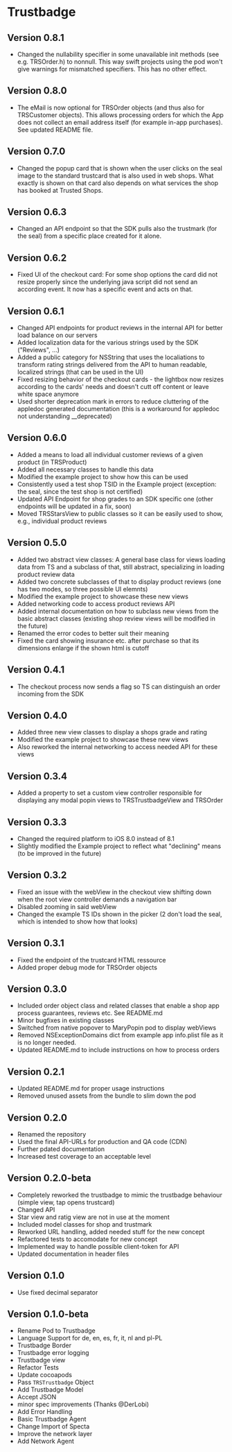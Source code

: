 # Trustbadge

## Version 0.8.1

* Changed the nullability specifier in some unavailable init methods (see e.g. TRSOrder.h) to nonnull. This way swift projects using the pod won't give warnings for mismatched specifiers. This has no other effect.

## Version 0.8.0

* The eMail is now optional for TRSOrder objects (and thus also for TRSCustomer objects). This allows processing orders for which the App does not collect an email address itself (for example in-app purchases). See updated README file. 

## Version 0.7.0

* Changed the popup card that is shown when the user clicks on the seal image to the standard trustcard that is also used in web shops. What exactly is shown on that card also depends on what services the shop has booked at Trusted Shops.

## Version 0.6.3

* Changed an API endpoint so that the SDK pulls also the trustmark (for the seal) from a specific place created for it alone.

## Version 0.6.2

* Fixed UI of the checkout card: For some shop options the card did not resize properly since the underlying java script did not send an according event. It now has a specific event and acts on that.

## Version 0.6.1

* Changed API endpoints for product reviews in the internal API for better load balance on our servers
* Added localization data for the various strings used by the SDK ("Reviews", ...)
* Added a public category for NSString that uses the localiations to transform rating strings delivered from the API to human readable, localized strings (that can be used in the UI)
* Fixed resizing behavior of the checkout cards - the lightbox now resizes according to the cards' needs and doesn't cutt off content or leave white space anymore
* Used shorter deprecation mark in errors to reduce cluttering of the appledoc generated documentation (this is a workaround for appledoc not understanding __deprecated)

## Version 0.6.0

* Added a means to load all individual customer reviews of a given product (in TRSProduct)
* Added all necessary classes to handle this data
* Modified the example project to show how this can be used
* Consistently used a test shop TSID in the Example project (exception: the seal, since the test shop is not certified)
* Updated API Endpoint for shop grades to an SDK specific one (other endpoints will be updated in a fix, soon)
* Moved TRSStarsView to public classes so it can be easily used to show, e.g., individual product reviews

## Version 0.5.0

* Added two abstract view classes: A general base class for views loading data from TS and a subclass of that, still abstract, specializing in loading product review data
* Added two concrete subclasses of that to display product reviews (one has two modes, so three possible UI elemnts)
* Modified the example project to showcase these new views
* Added networking code to access product reviews API
* Added internal documentation on how to subclass new views from the basic abstract classes (existing shop review views will be modified in the future)
* Renamed the error codes to better suit their meaning
* Fixed the card showing insurance etc. after purchase so that its dimensions enlarge if the shown html is cutoff

## Version 0.4.1

* The checkout process now sends a flag so TS can distinguish an order incoming from the SDK

## Version 0.4.0

* Added three new view classes to display a shops grade and rating
* Modified the example project to showcase these new views
* Also reworked the internal networking to access needed API for these views

## Version 0.3.4

* Added a property to set a custom view controller responsible for displaying any modal popin views to TRSTrustbadgeView and TRSOrder

## Version 0.3.3

* Changed the required platform to iOS 8.0 instead of 8.1
* Slightly modified the Example project to reflect what "declining" means (to be improved in the future)

## Version 0.3.2

* Fixed an issue with the webView in the checkout view shifting down when the root view controller demands a navigation bar
* Disabled zooming in said webView
* Changed the example TS IDs shown in the picker (2 don't load the seal, which is intended to show how that looks)

## Version 0.3.1

* Fixed the endpoint of the trustcard HTML ressource
* Added proper debug mode for TRSOrder objects

## Version 0.3.0

* Included order object class and related classes that enable a shop app process guarantees, reviews etc. See README.md
* Minor bugfixes in existing classes
* Switched from native popover to MaryPopin pod to display webViews
* Removed NSExceptionDomains dict from example app info.plist file as it is no longer needed.
* Updated README.md to include instructions on how to process orders

## Version 0.2.1

* Updated README.md for proper usage instructions
* Removed unused assets from the bundle to slim down the pod

## Version 0.2.0

* Renamed the repository
* Used the final API-URLs for production and QA code (CDN)
* Further pdated documentation
* Increased test coverage to an acceptable level

## Version 0.2.0-beta

* Completely reworked the trustbadge to mimic the trustbadge behaviour (simple view, tap opens trustcard)
* Changed API
* Star view and ratig view are not in use at the moment
* Included model classes for shop and trustmark
* Reworked URL handling, added needed stuff for the new concept
* Refactored tests to accomodate for new concept
* Implemented way to handle possible client-token for API
* Updated documentation in header files

## Version 0.1.0

* Use fixed decimal separator

## Version 0.1.0-beta

* Rename Pod to Trustbadge
* Language Support for de, en, es, fr, it, nl and pl-PL
* Trustbadge Border
* Trustbadge error logging
* Trustbadge view
* Refactor Tests
* Update cocoapods
* Pass `TRSTrustbadge` Object
* Add Trustbadge Model
* Accept JSON
* minor spec improvements (Thanks @DerLobi)
* Add Error Handling
* Basic Trustbadge Agent
* Change Import of Specta
* Improve the network layer
* Add Network Agent
